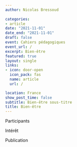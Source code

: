 ```yaml
---
author: Nicolas Bressoud
  
categories:
- article
date: "2021-11-01"
date_end: "2021-11-01"
draft: false
event: Cahiers pédagogiques
event_url: /
excerpt: Bien-être
featured: true
layout: single
links:
- icon: door-open
  icon_pack: fas
  name: article
  url: /

location: France
show_post_time: false
subtitle: Bien-être sous-titre
title: Bien-être
---
```



Participants

Intérêt

Publication